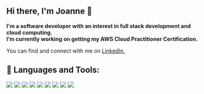 ## Hi there, I'm Joanne 👋

<!--
**joanne-lai03/joanne-lai03** is a ✨ _special_ ✨ repository because its `README.md` (this file) appears on your GitHub profile. -->

**I'm a software developer with an interest in full stack development and cloud computing.<br>
I’m currently working on getting my AWS Cloud Practitioner Certification.**

You can find and connect with me on <a href="https://www.linkedin.com/in/joanne-lai03/" target="_blank">LinkedIn.</a>

## 🧰 Languages and Tools:
<div>
  <img src="https://img.shields.io/badge/JavaScript-yellow?style=for-the-badge&logo=JavaScript&logoColor=white">
  <img src="https://img.shields.io/badge/CSS-blue?style=for-the-badge&logo=CSS3&logoColor=white">
  <img src="https://img.shields.io/badge/HTML5-red?style=for-the-badge&logo=HTML5&logoColor=white">
  <img src="https://img.shields.io/badge/React-blue?style=for-the-badge&color=blue&logo=React&logoColor=white">
  <img src="https://img.shields.io/badge/Redux-764ABC?style=for-the-badge&color=764ABC&logo=Redux&logoColor=white">
  <img src="https://img.shields.io/badge/Express.js-404D59?style=for-the-badge">
  <img src="https://img.shields.io/badge/Node.Js-339933?style=for-the-badge&color=339933&logo=Node.Js&logoColor=white">
  <img src="https://img.shields.io/badge/SQLite-003B57?style=for-the-badge&color=003B57&logo=SQLite&logoColor=white">
  <img src="https://img.shields.io/badge/Auth0-EB5424?style=for-the-badge&color=EB5424&logo=Auth0&logoColor=white">
</div>

